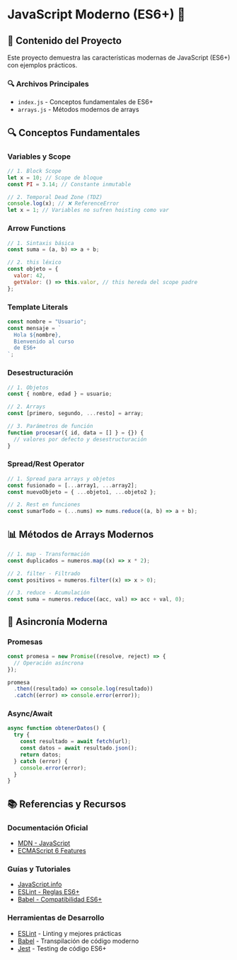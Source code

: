 # JavaScript Moderno (ES6+) 🚀

## 📖 Contenido del Proyecto

Este proyecto demuestra las características modernas de JavaScript (ES6+) con ejemplos prácticos.

### 🔍 Archivos Principales

- `index.js` - Conceptos fundamentales de ES6+
- `arrays.js` - Métodos modernos de arrays

## 🔍 Conceptos Fundamentales

### Variables y Scope

```javascript
// 1. Block Scope
let x = 10; // Scope de bloque
const PI = 3.14; // Constante inmutable

// 2. Temporal Dead Zone (TDZ)
console.log(x); // ❌ ReferenceError
let x = 1; // Variables no sufren hoisting como var
```

### Arrow Functions

```javascript
// 1. Sintaxis básica
const suma = (a, b) => a + b;

// 2. this léxico
const objeto = {
  valor: 42,
  getValor: () => this.valor, // this hereda del scope padre
};
```

### Template Literals

```javascript
const nombre = "Usuario";
const mensaje = `
  Hola ${nombre},
  Bienvenido al curso
  de ES6+
`;
```

### Desestructuración

```javascript
// 1. Objetos
const { nombre, edad } = usuario;

// 2. Arrays
const [primero, segundo, ...resto] = array;

// 3. Parámetros de función
function procesar({ id, data = [] } = {}) {
  // valores por defecto y desestructuración
}
```

### Spread/Rest Operator

```javascript
// 1. Spread para arrays y objetos
const fusionado = [...array1, ...array2];
const nuevoObjeto = { ...objeto1, ...objeto2 };

// 2. Rest en funciones
const sumarTodo = (...nums) => nums.reduce((a, b) => a + b);
```

## 📊 Métodos de Arrays Modernos

```javascript
// 1. map - Transformación
const duplicados = numeros.map((x) => x * 2);

// 2. filter - Filtrado
const positivos = numeros.filter((x) => x > 0);

// 3. reduce - Acumulación
const suma = numeros.reduce((acc, val) => acc + val, 0);
```

## 🔄 Asincronía Moderna

### Promesas

```javascript
const promesa = new Promise((resolve, reject) => {
  // Operación asíncrona
});

promesa
  .then((resultado) => console.log(resultado))
  .catch((error) => console.error(error));
```

### Async/Await

```javascript
async function obtenerDatos() {
  try {
    const resultado = await fetch(url);
    const datos = await resultado.json();
    return datos;
  } catch (error) {
    console.error(error);
  }
}
```

## 📚 Referencias y Recursos

### Documentación Oficial

- [MDN - JavaScript](https://developer.mozilla.org/es/docs/Web/JavaScript)
- [ECMAScript 6 Features](https://github.com/lukehoban/es6features)

### Guías y Tutoriales

- [JavaScript.info](https://javascript.info/)
- [ESLint - Reglas ES6+](https://eslint.org/docs/rules/)
- [Babel - Compatibilidad ES6+](https://babeljs.io/docs/en/)

### Herramientas de Desarrollo

- [ESLint](https://eslint.org/) - Linting y mejores prácticas
- [Babel](https://babeljs.io/) - Transpilación de código moderno
- [Jest](https://jestjs.io/) - Testing de código ES6+
